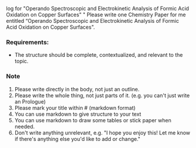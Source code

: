log for "Operando Spectroscopic and Electrokinetic Analysis of Formic Acid Oxidation on Copper Surfaces"
"
Please write one Chemistry Paper for me entitled “Operando Spectroscopic and Electrokinetic Analysis of Formic Acid Oxidation on Copper Surfaces".
### Requirements:
- The structure should be complete, contextualized, and relevant to the topic.
### Note
1. Please write directly in the body, not just an outline.
2. Please write the whole thing, not just parts of it. (e.g. you can't just write an Prologue)
3. Please mark your title within # (markdown format)
4. You can use markdown to give structure to your text
5. You can use markdown to draw some tables or stick paper when needed.
6. Don't write anything unrelevant, e.g. "I hope you enjoy this! Let me know if there's anything else you'd like to add or change."
